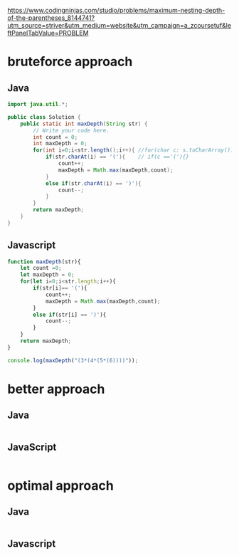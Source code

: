 https://www.codingninjas.com/studio/problems/maximum-nesting-depth-of-the-parentheses_8144741?utm_source=striver&utm_medium=website&utm_campaign=a_zcoursetuf&leftPanelTabValue=PROBLEM

# bruteforce approach

## Java
```java
import java.util.*;

public class Solution {
    public static int maxDepth(String str) {
        // Write your code here.
        int count = 0;
        int maxDepth = 0;
        for(int i=0;i<str.length();i++){ //for(char c: s.toCharArray())
            if(str.charAt(i) == '('){    // if(c =='('){}
                count++;
                maxDepth = Math.max(maxDepth,count);
            }
            else if(str.charAt(i) == ')'){
                count--;
            }
        }
        return maxDepth;
    }
}
```
## Javascript
```javascript
function maxDepth(str){
    let count =0;
    let maxDepth = 0;
    for(let i=0;i<str.length;i++){
        if(str[i]== '('){
            count++;
            maxDepth = Math.max(maxDepth,count);
        }
        else if(str[i] == ')'){
            count--;
        }
    }
    return maxDepth;
}

console.log(maxDepth("(3*(4*(5*(6))))"));
```


# better approach
## Java
```Java


```
## JavaScript
```javascript

```

# optimal approach

## Java
```java


```


## Javascript
```javascript

```
